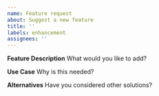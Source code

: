 ```yaml
---
name: Feature request
about: Suggest a new feature
title: ''
labels: enhancement
assignees: ''
---
```


**Feature Description**
What would you like to add?

**Use Case**
Why is this needed?

**Alternatives**
Have you considered other solutions?